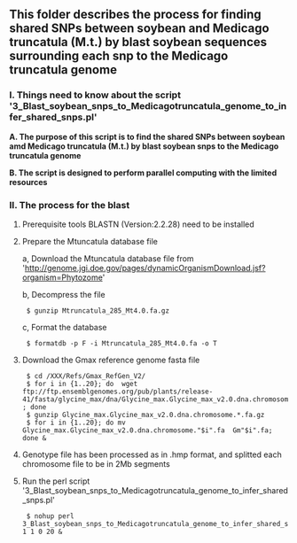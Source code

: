 ## This folder describes the process for finding shared SNPs between soybean and Medicago truncatula (M.t.) by blast soybean sequences surrounding each snp to the Medicago truncatula genome

### I. Things need to know about the script '3\_Blast\_soybean\_snps\_to\_Medicagotruncatula\_genome\_to\_infer\_shared\_snps.pl'

**A. The purpose of this script is to find the shared SNPs between soybean amd Medicago truncatula (M.t.) by blast soybean snps to the Medicago truncatula genome**

**B. The script is designed to perform parallel computing with the limited resources**

### II. The process for the blast

1. Prerequisite tools BLASTN (Version:2.2.28) need to be installed

2. Prepare the Mtuncatula database file

	a, Download the Mtuncatula database file from 'http://genome.jgi.doe.gov/pages/dynamicOrganismDownload.jsf?organism=Phytozome'

	b, Decompress the file
		
		$ gunzip Mtruncatula_285_Mt4.0.fa.gz


	c, Format the database 

		$ formatdb -p F -i Mtruncatula_285_Mt4.0.fa -o T

3. Download the Gmax reference genome fasta file

		$ cd /XXX/Refs/Gmax_RefGen_V2/
		$ for i in {1..20}; do  wget  ftp://ftp.ensemblgenomes.org/pub/plants/release-41/fasta/glycine_max/dna/Glycine_max.Glycine_max_v2.0.dna.chromosome."$i".fa.gz ; done 
		$ gunzip Glycine_max.Glycine_max_v2.0.dna.chromosome.*.fa.gz
		$ for i in {1..20}; do mv Glycine_max.Glycine_max_v2.0.dna.chromosome."$i".fa  Gm"$i".fa; done &

4. Genotype file has been processed as in .hmp format, and splitted each chromosome file to be in 2Mb segments 

5. Run the perl script '3\_Blast\_soybean\_snps\_to\_Medicagotruncatula\_genome\_to\_infer\_shared\_snps.pl'

		$ nohup perl 3_Blast_soybean_snps_to_Medicagotruncatula_genome_to_infer_shared_snps.pl 1 1 0 20 &